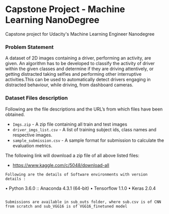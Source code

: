 # Capstone Project - Machine Learning NanoDegree
Capstone project for Udacity's Machine Learning Engineer Nanodegree

### Problem Statement
A dataset of 2D images containing a driver, performing an activity, are given. An algorithm has to be developed to classify the activity of driver within the given classes and determine if they are driving attentively, or getting distracted taking selfies and performing other interruptive activities.This can be used to automatically detect drivers engaging in distracted behaviour, while driving, from dashboard cameras.

### Dataset Files description

Following are the file descriptions and the URL’s from which files have been obtained.
* ```Imgs.zip```	           -  A zip file containing all train and test images
* ```driver_imgs_list.csv```  - A list of training subject ids, class names and respective images.  
* ```sample_submission.csv``` - A sample format for submission to calculate the evaluation metrics.

 The following link will download a zip file of all above listed files: 
*	https://www.kaggle.com/c/5048/download-all 



```
Following are the details of Software environments with version details :
```
• Python 3.6.0 :: Anaconda 4.3.1 (64-bit)
• Tensorflow 1.1.0
• Keras 2.0.4
```

Submissions are available in sub_outs folder, where sub.csv is of CNN from scratch and sub_VGG16 is of VGG16_finetuned model
